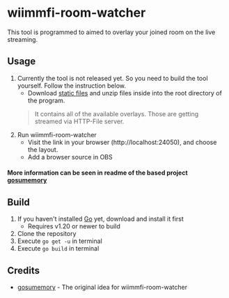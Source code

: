 # wiimmfi-room-watcher

This tool is programmed to aimed to overlay your joined room on the live streaming.

## Usage

1. Currently the tool is not released yet. So you need to build the tool yourself. Follow the instruction below.
    * Download [static files](https://github.com/expiteRz/wiimmfi-room-watcher.static/archive/refs/heads/master.zip) and unzip files inside into the root directory of the program.
    > It contains all of the available overlays. Those are getting streamed via HTTP-File server.
2. Run wiimmfi-room-watcher
    * Visit the link in your browser (http://localhost:24050), and choose the layout.
    * Add a browser source in OBS

#### More information can be seen in readme of the based project [gosumemory](https://github.com/l3lackShark/gosumemory)

## Build

1. If you haven't installed [Go](https://go.dev/) yet, download and install it first
    * Requires v1.20 or newer to build
2. Clone the repository
3. Execute `go get -u` in terminal
4. Execute `go build` in terminal

## Credits

* [gosumemory](https://github.com/l3lackShark/gosumemory) - The original idea for wiimmfi-room-watcher
